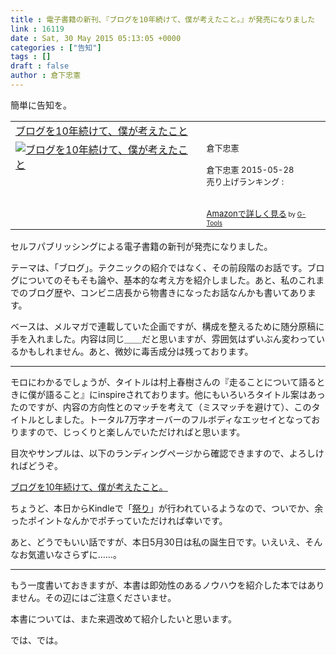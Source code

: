 ```yaml
---
title : 電子書籍の新刊、『ブログを10年続けて、僕が考えたこと。』が発売になりました
link : 16119
date : Sat, 30 May 2015 05:13:05 +0000
categories : ["告知"]
tags : []
draft : false
author : 倉下忠憲
---
```


簡単に告知を。

<table  border="0" cellpadding="5"><tr><td colspan="2"><a href="http://www.amazon.co.jp/%E3%83%96%E3%83%AD%E3%82%B0%E3%82%9210%E5%B9%B4%E7%B6%9A%E3%81%91%E3%81%A6%E3%80%81%E5%83%95%E3%81%8C%E8%80%83%E3%81%88%E3%81%9F%E3%81%93%E3%81%A8-%E5%80%89%E4%B8%8B%E5%BF%A0%E6%86%B2-ebook/dp/B00YI05M1K%3FSubscriptionId%3D15SMZCTB9V8NGR2TW082%26tag%3Drashita1000-22%26linkCode%3Dxm2%26camp%3D2025%26creative%3D165953%26creativeASIN%3DB00YI05M1K" target="_blank">ブログを10年続けて、僕が考えたこと</a><img src="http://www.assoc-amazon.jp/e/ir?t=rashita1000-22&l=ur2&o=9" width="1" height="1" style="border: none;" alt="" /></td></tr><tr><td valign="top"><a href="http://www.amazon.co.jp/%E3%83%96%E3%83%AD%E3%82%B0%E3%82%9210%E5%B9%B4%E7%B6%9A%E3%81%91%E3%81%A6%E3%80%81%E5%83%95%E3%81%8C%E8%80%83%E3%81%88%E3%81%9F%E3%81%93%E3%81%A8-%E5%80%89%E4%B8%8B%E5%BF%A0%E6%86%B2-ebook/dp/B00YI05M1K%3FSubscriptionId%3D15SMZCTB9V8NGR2TW082%26tag%3Drashita1000-22%26linkCode%3Dxm2%26camp%3D2025%26creative%3D165953%26creativeASIN%3DB00YI05M1K" target="_blank"><img src="http://ecx.images-amazon.com/images/I/41t5dlJ-gqL._SL160_.jpg" border="0" alt="ブログを10年続けて、僕が考えたこと" /></a></td><td valign="top"><font size="-1">倉下忠憲 <br /><br />倉下忠憲  2015-05-28<br />売り上げランキング : <br /><br /><br /><a href="http://www.amazon.co.jp/%E3%83%96%E3%83%AD%E3%82%B0%E3%82%9210%E5%B9%B4%E7%B6%9A%E3%81%91%E3%81%A6%E3%80%81%E5%83%95%E3%81%8C%E8%80%83%E3%81%88%E3%81%9F%E3%81%93%E3%81%A8-%E5%80%89%E4%B8%8B%E5%BF%A0%E6%86%B2-ebook/dp/B00YI05M1K%3FSubscriptionId%3D15SMZCTB9V8NGR2TW082%26tag%3Drashita1000-22%26linkCode%3Dxm2%26camp%3D2025%26creative%3D165953%26creativeASIN%3DB00YI05M1K" target="_blank">Amazonで詳しく見る</a></font><font size="-2"> by <a href="http://www.goodpic.com/mt/aws/index.html" >G-Tools</a></font></td></tr></table>

セルフパブリッシングによる電子書籍の新刊が発売になりました。

テーマは、「ブログ」。テクニックの紹介ではなく、その前段階のお話です。ブログについてのそもそも論や、基本的な考え方を紹介しました。あと、私のこれまでのブログ歴や、コンビニ店長から物書きになったお話なんかも書いてあります。

ベースは、メルマガで連載していた企画ですが、構成を整えるために随分原稿に手を入れました。内容は同じ＿＿だと思いますが、雰囲気はずいぶん変わっているかもしれません。あと、微妙に毒舌成分は残っております。

<hr />

モロにわかるでしょうが、タイトルは村上春樹さんの『走ることについて語るときに僕が語ること』にinspireされております。他にもいろいろタイトル案はあったのですが、内容の方向性とのマッチを考えて（ミスマッチを避けて）、このタイトルとしました。トータル7万字オーバーのフルボディなエッセイとなっておりますので、じっくりと楽しんでいただければと思います。

目次やサンプルは、以下のランディングページから確認できますので、よろしければどうぞ。

<a href="http://blog10years.tumblr.com/" target="_blank">ブログを10年続けて、僕が考えたこと。</a>

ちょうど、本日からKindleで「<a href="http://kindou.info/48125.html" target="_blank">祭り</a>」が行われているようなので、ついでか、余ったポイントなんかでポチっていただければ幸いです。

あと、どうでもいい話ですが、本日5月30日は私の誕生日です。いえいえ、そんなお気遣いなさらずに……。

<hr />

もう一度書いておきますが、本書は即効性のあるノウハウを紹介した本ではありません。その辺にはご注意くださいませ。

本書については、また来週改めて紹介したいと思います。

では、では。